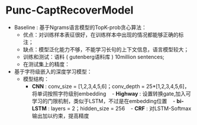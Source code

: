 # Punc-CaptRecoverModel  

- Baseline : 基于Ngrams语言模型的TopK-prob贪心算法：
  - 优点：对训练样本表征很好，在训练样本中出现的情况都能够正确的标注；
  - 缺点：模型泛化能力不够，不能学习长句的上下文信息，语言模型较大；
  - 训练和测试：语料 ( gutenberg语料库 ) 10million sentences; 
  - 在测试集上的精度：
- 基于字符级嵌入的深度学习模型：
  - 模型结构：
    - **CNN** : conv_size = [1,2,3,4,5,6]；conv_depth = 25*[1,2,3,4,5,6]，将单词按照字符级别embedding
    - **Highway** : 设置转换gate,加入可学习的门限机制，类似于LSTM，不过是在embedding位置
    - **bi-LSTM** : layers = 2；hidden_size = 256
    - **CRF** : 对LSTM-Softmax输出加以约束，提高精度
    

